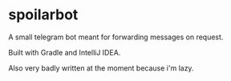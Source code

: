 # spoilarbot
A small telegram bot meant for forwarding messages on request.

Built with Gradle and IntelliJ IDEA.

Also very badly written at the moment because i'm lazy.
